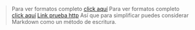 > Para ver formatos completo [click aquí](https://markdown.es/sintaxis-markdownfff/)
> Para ver formatos completo [click aquí](https://markdown.es/sintaxis-markdown/)
[Link prueba http](http://gist.github.com/rxjjaviers/7360908)
Así que para simplificar puedes considerar Markdown como un método de escritura.
